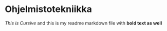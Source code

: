 # Ohjelmistotekniikka
*This is Cursive* and this is my readme markdown file with **bold text as well**